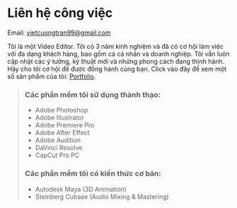 # Liên hệ công việc
Email: vietcuongtran99@gmail.com

Tôi là một Video Editor. Tôi có 3 năm kinh nghiệm và đã có cơ hội làm việc với đa dạng khách hàng, bao gồm cả cá nhân và doanh nghiệp.
Tôi vẫn luôn cập nhật các ý tưởng, kỹ thuật mới và những phong cách đang thịnh hành.
Hãy cho tôi cơ hội để được đồng hành cùng bạn.
Click vào đây để xem một số sản phẩm của tôi: [Portfolio](https://www.behance.net).

> ### Các phần mềm tôi sử dụng thành thạo:
> - Adobe Photoshop
> - Adobe Illustrator
> - Adobe Premiere Pro
> - Adobe After Effect
> - Adobe Audition
> - DaVinci Resolve
> - CapCut Pro PC
> ### Các phần mềm tôi có kiến thức cơ bản:
> - Autodesk Maya (3D Animation)
> - Steinberg Cubase (Audio Mixing & Mastering)